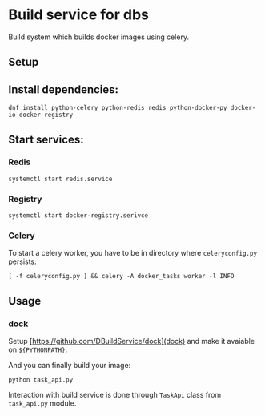 Build service for dbs
=====================

Build system which builds docker images using celery.


Setup
-----

## Install dependencies:

```
dnf install python-celery python-redis redis python-docker-py docker-io docker-registry
```

## Start services:

### Redis

```
systemctl start redis.service
```

### Registry

```
systemctl start docker-registry.serivce
```

### Celery

To start a celery worker, you have to be in directory where `celeryconfig.py` persists:
```
[ -f celeryconfig.py ] && celery -A docker_tasks worker -l INFO
```


Usage
-----

### dock

Setup [https://github.com/DBuildService/dock](dock) and make it avaiable on `${PYTHONPATH}`.


And you can finally build your image:

```
python task_api.py
```

Interaction with build service is done through `TaskApi` class from `task_api.py` module.

